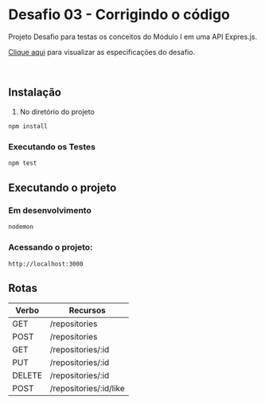 # Desafio 03 - Corrigindo o código

Projeto Desafio para testas os conceitos do Módulo I em uma API Expres.js.

[Clique aqui](desafio.md) para visualizar as especificações do desafio.

<br>

## Instalação

1. No diretório do projeto

```bash
npm install
```

### Executando os Testes

```bash
npm test
```

## Executando o projeto

### Em desenvolvimento

```bash
nodemon
```

### Acessando o projeto:

```http
http://localhost:3000
```

## Rotas

| Verbo  | Recursos               |
| ------ | ---------------------- |
| GET    | /repositories          |
| POST   | /repositories          |
| GET    | /repositories/:id      |
| PUT    | /repositories/:id      |
| DELETE | /repositories/:id      |
| POST   | /repositories/:id/like |
